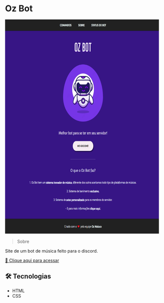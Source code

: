 # Oz Bot

<img src=".readme/preview.png" alt="preview image" style="width: 800px;height:700px">

> Sobre

Site de um bot de música feito para o discord.

<a href="https://gabrielovski.github.io/oz-bot/" target="_blank">🔗 Clique aqui para acessar</a>

## 🛠 Tecnologias

- HTML
- CSS
